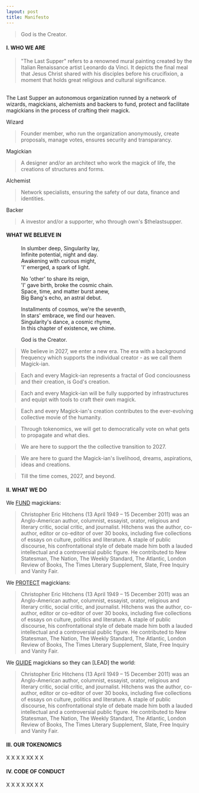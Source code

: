 ```yaml
---
layout: post
title: Manifesto
---
```


<!-- Intro -->
<blockquote>
  God is the Creator.
</blockquote>

<!-- who we are -->

<h4>I. WHO WE ARE</h4>
<blockquote>
  "The Last Supper" refers to a renowned mural painting created by the Italian Renaissance artist Leonardo da Vinci. It depicts the final meal that Jesus Christ shared with his disciples before his crucifixion, a moment that holds great religious and cultural significance.
</blockquote>


<br/>
The Last Supper an autonomous organization runned by a network of wizards, magickians, alchemists and backers to fund, protect and facilitate magickians in the process of crafting their magick.

Wizard
>Founder member, who run the organization anonymously, create proposals, manage votes, ensures security and transparancy.

Magickian
> A designer and/or an architect who work the magick of life, the creations of structures and forms.

Alchemist
> Network specialists, ensuring the safety of our data, finance and identities.

Backer
> A investor and/or a supporter, who through own's $thelastsupper.


<!-- our purpose -->

<h4>WHAT WE BELIEVE IN</h4>

<figure>
  <figcaption>
In slumber deep, Singularity lay,<br/>
Infinite potential, night and day.<br/>
Awakening with curious might,<br/>
'I' emerged, a spark of light.<br/>

No 'other' to share its reign,<br/>
'I' gave birth, broke the cosmic chain.<br/>
Space, time, and matter burst anew,<br/>
Big Bang's echo, an astral debut.<br/>

Installments of cosmos, we're the seventh,<br/>
In stars' embrace, we find our heaven.<br/>
Singularity's dance, a cosmic rhyme,<br/>
In this chapter of existence, we chime.<br/>
  </figcaption>
</figure>

<figure>

  <figcaption>
    God is the Creator.
  </figcaption>
</figure>

<blockquote>
</blockquote>

>We believe in 2027, we enter a new era. The era with a background frequency which supports the individual creator - as we call them Magick-ian.

>Each and every Magick-ian represents a fractal of God conciousness and their creation, is God's creation.

>Each and every Magick-ian will be fully supported by infrastructures and equipt with tools to craft their own magick.

>Each and every Magick-ian's creation contributes to the ever-evolving collective movie of the humanity. 

>Through tokenomics, we will get to democratically vote on what gets to propagate and what dies.

>We are here to support the the collective transition to 2027.

>We are here to guard the Magick-ian's livelihood, dreams, aspirations, ideas and creations.

>Till the time comes, 2027, and beyond.

<!-- our purpose -->

<h4>II. WHAT WE DO</h4>

We [FUND](https://en.wikipedia.org/wiki/Christopher_Hitchens) magickians:

>Christopher Eric Hitchens (13 April 1949 – 15 December 2011) was an Anglo-American author, columnist, essayist, orator, religious and literary critic, social critic, and journalist. Hitchens was the author, co-author, editor or co-editor of over 30 books, including five collections of essays on culture, politics and literature. A staple of public discourse, his confrontational style of debate made him both a lauded intellectual and a controversial public figure. He contributed to New Statesman, The Nation, The Weekly Standard, The Atlantic, London Review of Books, The Times Literary Supplement, Slate, Free Inquiry and Vanity Fair.

We [PROTECT](https://en.wikipedia.org/wiki/Christopher_Hitchens) magickians:

>Christopher Eric Hitchens (13 April 1949 – 15 December 2011) was an Anglo-American author, columnist, essayist, orator, religious and literary critic, social critic, and journalist. Hitchens was the author, co-author, editor or co-editor of over 30 books, including five collections of essays on culture, politics and literature. A staple of public discourse, his confrontational style of debate made him both a lauded intellectual and a controversial public figure. He contributed to New Statesman, The Nation, The Weekly Standard, The Atlantic, London Review of Books, The Times Literary Supplement, Slate, Free Inquiry and Vanity Fair.

We [GUIDE](https://en.wikipedia.org/wiki/Christopher_Hitchens) magickians so they can [LEAD] the world:
>Christopher Eric Hitchens (13 April 1949 – 15 December 2011) was an Anglo-American author, columnist, essayist, orator, religious and literary critic, social critic, and journalist. Hitchens was the author, co-author, editor or co-editor of over 30 books, including five collections of essays on culture, politics and literature. A staple of public discourse, his confrontational style of debate made him both a lauded intellectual and a controversial public figure. He contributed to New Statesman, The Nation, The Weekly Standard, The Atlantic, London Review of Books, The Times Literary Supplement, Slate, Free Inquiry and Vanity Fair.

<h4>III. OUR TOKENOMICS</h4>

X
X
X
X
XX
X
X

<h4>IV. CODE OF CONDUCT</h4>

X
X
X
X
XX
X
X













